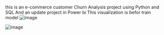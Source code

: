 this is an e-commerce customer Churn Analysis project using Python and SQL And an update project in Power bi
This visualization is befor train model
![image](https://github.com/user-attachments/assets/dee2f1fa-b63f-42e2-a9a7-b1c6f2dc7125)

![image](https://github.com/user-attachments/assets/6ff1b685-e0ca-485a-b859-04777467ab87)

